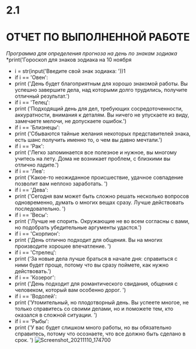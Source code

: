 # 2.1
**ОТЧЕТ ПО ВЫПОЛНЕННОЙ РАБОТЕ**
==========================
*Программа для определения прогноза на день по знакам зодиака* 
*print('Гороскоп для знаков зодиака на 10 ноября
* i = str(input('Введите свой знак зодиака: '))1
* if i == 'Овен':
*    print ('День будет благоприятным для хорошо знакомой работы. Вы успешно завершите дела, над которыми долго трудились, получите отличный результат.')
* if i == 'Телец':
*    print ('Подходящий день для дел, требующих сосредоточенности, аккуратности, внимания к деталям. Вы ничего не упускаете из виду, замечаете мелочи, не допускаете ошибок.')
* if i == 'Близнецы':
*    print ('Сбываются тайные желания некоторых представителей знака, есть шанс получить именно то, о чем вы давно мечтали.')
* if i == 'Рак':
*    print ('Легко запоминается все полезное и нужное, вы многому учитесь на лету. Дома не возникает проблем, с близкими вы отлично ладите.')
* if i == 'Лев':
*    print ('Какое-то неожиданное происшествие, удачное совпадение позволит вам неплохо заработать. ')
* if i == 'Дева':
*    print ('Cегодня вам может быть сложно решать несколько вопросов одновременно, думать о многих вещах сразу. Лучше действовать последовательно. ')
* if i == 'Весы':
*    print ('Лучше не спорить. Окружающие не во всем согласны с вами, но подобрать убедительные аргументы удастся.')
* if i == 'Скорпион':
*    print ('День отлично подходит для общения. Вы на многих производите хорошее впечатление. ')
* if i == 'Стрелец':
*    print ('За новые дела лучше браться в начале дня: справиться с ними будет проще, потому что вы сразу поймете, как нужно действовать.')
* if i == 'Козерог':
*    print ('День подходит для романтического свидания, общения с человеком, который вам особенно дорог. ')
* if i == 'Водолей':
*    print ('Утомительный, но плодотворный день. Вы успеете многое, не только справитесь со своими делами, но и поможете тем, кто оказался в сложной ситуации. ')
* if i == 'Рыбы':
*    print ('У вас будет слишком много работы, но вы обязательно справитесь, потому что осознаете, что все должно быть сделано в срок. ')
![Screenshot_20211110_174700](https://user-images.githubusercontent.com/92802871/141136148-3dd453c5-24d3-4c3c-91e5-da774d943bb2.png)
